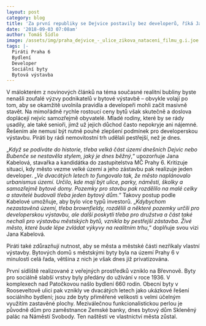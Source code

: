 ```yaml
---
layout: post
category: blog
title: 'Za první republiky se Dejvice postavily bez developerů, říká Jana Kabelová'
date: '2018-09-03 07:08am'
author: Tomáš Šídlo
image: /assets/img/praha_dejvice_-_ulice_zikova_nataceni_filmu_g.i.joe.jpg
tags: |-
  Piráti Praha 6
  Bydlení
  Developer
  Sociální byty
  Bytová výstavba
---
```

V málokterém z novinových článků na téma současné realitní bubliny byste nenašli zoufalé výzvy podnikatelů v bytové výstavbě – obvykle volají po tom, aby se okamžitě uvolnila pravidla a developeři mohli začít masivně stavět. Na mimořádně rychle rostoucí ceny bytů však skutečně a doslova doplácejí nejvíc samozřejmě obyvatelé. Mladé rodiny, které by se rády usadily, ale také senioři, jimž už jejich důchod často nepokryje ani nájemné. Řešením ale nemusí být nutně pouhé zlepšení podmínek pro developerskou výstavbu. Piráti by rádi nemovitostní trh udělali pestřejší, než je dnes.

 „_Když se podíváte do historie, třeba velká část území dnešních Dejvic nebo Bubenče se nestavěla stylem, jaký je dnes běžný_,“ upozorňuje Jana Kabelová, stavařka a kandidátka do zastupitelstva MČ Prahy 6. Kritizuje situaci, kdy město vezme velké území a jeho zástavbu pak realizuje jeden developer. „_Ve dvacátých letech to fungovalo tak, že město naplánovalo urbanismus území. Určilo, kde mají být ulice, parky, náměstí, školky a samozřejmě bytové domy. Pozemky pro stavbu pak rozdělilo na malé celky a stavitelé budovali třeba jeden bytový dům_.“ Takovy postup podle Kabelové umožňuje, aby bylo více typů investorů. „_Kdybychom nezastavěná území, třeba brownfieldy, rozdělili a některé pozemky určili pro developerskou výstavbu, ale další poskytli třeba pro družstva a část také nechali pro výstavbu městských bytů, vznikla by pestřejší zástavba. Živé město, které bude lépe zvládat výkyvy na realitním trhu_,“ doplňuje svou vizi Jana Kabelová. 

Piráti také zdůrazňují nutnost, aby se města a městské části nezříkaly vlastní výstavby. Bytových domů s městskými byty byla na území Prahy 6 v minulosti celá řada, většina z nich je však dnes již privatizována. 

První sídliště realizované z veřejných prostředků vzniklo na Břevnově. Byty pro sociálně slabší vrstvy byly předány do užívání v roce 1936. V komplexech nad Patočkovou našlo bydlení 660 rodin. Obecní byty v Rooseveltově ulici pak vznikly ve dvacátých letech jako ukázkové řešení sociálního bydlení; jsou zde byty přiměřené velikosti s velmi účelným využitím zastavěné plochy. Meziválečnou funkcionalistickou perlou je původně dům pro zaměstnance Zemské banky, dnes bytový dům Skleněný palác na Náměstí Svobody. Ten naštěstí ve vlastnictví města zůstal.
